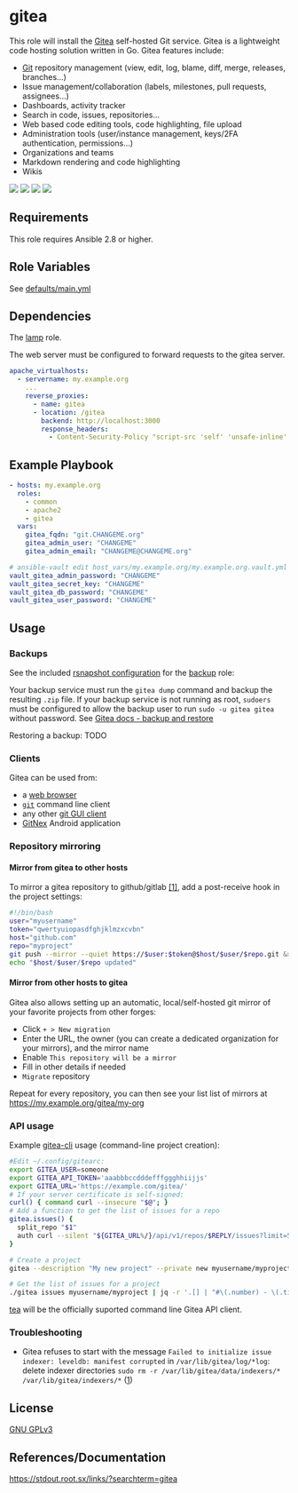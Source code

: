 gitea
=============

This role will install the [Gitea](https://gitea.io/en-us/) self-hosted Git service.
Gitea is a lightweight code hosting solution written in Go. Gitea features include:

- [Git](https://en.wikipedia.org/wiki/Git) repository management (view, edit, log, blame, diff, merge, releases, branches...)
- Issue management/collaboration (labels, milestones, pull requests, assignees...)
- Dashboards, activity tracker
- Search in code, issues, repositories...
- Web based code editing tools, code highlighting, file upload
- Administration tools (user/instance management, keys/2FA authentication, permissions...)
- Organizations and teams
- Markdown rendering and code highlighting
- Wikis

[![](https://i.imgur.com/Rks90zV.png)](https://i.imgur.com/2TGIshE.png)
[![](https://i.imgur.com/cBktctp.png)](https://i.imgur.com/EauaJxq.png)
[![](https://i.imgur.com/gvcfs6G.png)](https://i.imgur.com/DHku4ke.png)
[![](https://i.imgur.com/4NhXqdG.png)](https://i.imgur.com/d5glB4P.png)


Requirements
------------

This role requires Ansible 2.8 or higher.


Role Variables
--------------

See [defaults/main.yml](defaults/main.yml)


Dependencies
------------

The [lamp](../lamp/README.md) role.

The web server must be configured to forward requests to the gitea server. 

```yaml
apache_virtualhosts:
  - servername: my.example.org
    ...
    reverse_proxies:
      - name: gitea
      - location: /gitea
        backend: http://localhost:3000
        response_headers:
          - Content-Security-Policy "script-src 'self' 'unsafe-inline' 'unsafe-eval'; frame-ancestors 'none'"

```

Example Playbook
----------------

```yaml
- hosts: my.example.org
  roles:
    - common
    - apache2
    - gitea
  vars:
    gitea_fqdn: "git.CHANGEME.org"
    gitea_admin_user: "CHANGEME"
    gitea_admin_email: "CHANGEME@CHANGEME.org"

# ansible-vault edit host_vars/my.example.org/my.example.org.vault.yml
vault_gitea_admin_password: "CHANGEME"
vault_gitea_secret_key: "CHANGEME"
vault_gitea_db_password: "CHANGEME"
vault_gitea_user_password: "CHANGEME"
```

Usage
-----

### Backups

See the included [rsnapshot configuration](templates/etc_rsnapshot.d_gitea.conf.j2) for the [backup](../backup) role:

Your backup service must run the `gitea dump` command and backup the resulting `.zip` file. If your backup service is not running as root, `sudoers` must be configured to allow the backup user to run `sudo -u gitea gitea` without password. See [Gitea docs - backup and restore](https://docs.gitea.io/en-us/backup-and-restore/)

Restoring a backup: TODO


### Clients

Gitea can be used from:
- a [web browser](https://www.mozilla.org/en-US/firefox/)
- [`git`](https://git-scm.com/) command line client
- any other [git GUI client](https://git-scm.com/downloads/guis)
- [GitNex](https://f-droid.org/en/packages/org.mian.gitnex/) Android application

### Repository mirroring

#### Mirror from gitea to other hosts

To mirror a gitea repository to github/gitlab [[1]](https://github.com/go-gitea/gitea/issues/3480), add a post-receive hook in the project settings:

```bash
#!/bin/bash
user="myusername"
token="qwertyuiopasdfghjklmzxcvbn"
host="github.com"
repo="myproject"
git push --mirror --quiet https://$user:$token@$host/$user/$repo.git &> /dev/null
echo "$host/$user/$repo updated"
```

#### Mirror from other hosts to gitea

Gitea also allows setting up an automatic, local/self-hosted git mirror of your favorite projects from other forges:

- Click `+ > New migration`
- Enter the URL, the owner (you can create a dedicated organization for your mirrors), and the mirror name
- Enable `This repository will be a mirror`
- Fill in other details if needed
- `Migrate` repository

Repeat for every repository, you can then see your list list of mirrors at https://my.example.org/gitea/my-org


### API usage

Example [gitea-cli](https://github.com/bashup/gitea-cli) usage (command-line project creation):

```bash
#Edit ~/.config/gitearc:
export GITEA_USER=someone
export GITEA_API_TOKEN='aaabbbccdddefffggghhiijjs'
export GITEA_URL='https://example.com/gitea/'
# If your server certificate is self-signed:
curl() { command curl --insecure "$@"; }
# Add a function to get the list of issues for a repo
gitea.issues() {
  split_repo "$1"
  auth curl --silent "${GITEA_URL%/}/api/v1/repos/$REPLY/issues?limit=50"
}

```

```bash
# Create a project
gitea --description "My new project" --private new myusername/myproject

# Get the list of issues for a project
./gitea issues myusername/myproject | jq -r '.[] | "#\(.number) - \(.title)"'
```

[tea](https://gitea.com/gitea/tea) will be the officially suported command line Gitea API client.

### Troubleshooting

* Gitea refuses to start with the message `Failed to initialize issue indexer: leveldb: manifest corrupted` in `/var/lib/gitea/log/*log`: delete indexer directories `sudo rm -r /var/lib/gitea/data/indexers/* /var/lib/gitea/indexers/*` ([1](https://github.com/go-gitea/gitea/issues/7013))


License
-------

[GNU GPLv3](../../LICENSE)

References/Documentation
-------------

https://stdout.root.sx/links/?searchterm=gitea